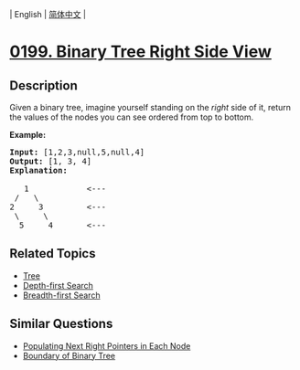 
| English | [简体中文](README.md) |
# [0199. Binary Tree Right Side View](https://leetcode-cn.com/problems/binary-tree-right-side-view/)
## Description
<p>Given a binary tree, imagine yourself standing on the <em>right</em> side of it, return the values of the nodes you can see ordered from top to bottom.</p>

<p><strong>Example:</strong></p>

<pre>
<strong>Input:</strong>&nbsp;[1,2,3,null,5,null,4]
<strong>Output:</strong>&nbsp;[1, 3, 4]
<strong>Explanation:
</strong>
   1            &lt;---
 /   \
2     3         &lt;---
 \     \
  5     4       &lt;---
</pre>
## Related Topics
- [Tree](https://leetcode-cn.com/tag/tree)
- [Depth-first Search](https://leetcode-cn.com/tag/depth-first-search)
- [Breadth-first Search](https://leetcode-cn.com/tag/breadth-first-search)
## Similar Questions
- [Populating Next Right Pointers in Each Node](../populating-next-right-pointers-in-each-node/README_EN.md)
- [Boundary of Binary Tree](../boundary-of-binary-tree/README_EN.md)
